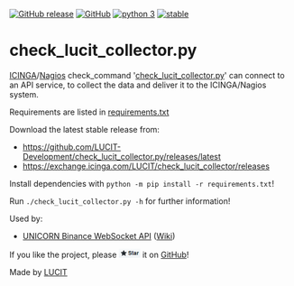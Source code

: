 [![GitHub release](https://img.shields.io/github/release/LUCIT-Development/check_lucit_collector.py.svg)](https://github.com/LUCIT-Development/check_lucit_collector.py/releases/latest)
[![GitHub](https://img.shields.io/github/license/LUCIT-Development/check_lucit_collector.py.svg?color=blue)](https://github.com/LUCIT-Development/check_lucit_collector.py/blob/master/LICENSE)
[![python 3](https://img.shields.io/badge/python-3-blue.svg)](https://www.python.org/downloads/)
[![stable](https://img.shields.io/badge/status-stable-brightgreen.svg)](https://github.com/LUCIT-Development/check_lucit_collector.py/issues)

# check_lucit_collector.py
[ICINGA](https://icinga.com)/[Nagios](https://www.nagios.com) check_command 
'[check_lucit_collector.py](https://github.com/LUCIT-Development/check_lucit_collector.py)' can connect to an API service, to collect the data and deliver it to the ICINGA/Nagios system.

Requirements are listed in 
[requirements.txt](https://github.com/LUCIT-Development/check_lucit_collector.py/blob/master/requirements.txt)

Download the latest stable release from:
- https://github.com/LUCIT-Development/check_lucit_collector.py/releases/latest
- https://exchange.icinga.com/LUCIT/check_lucit_collector/releases

Install dependencies with `python -m pip install -r requirements.txt`!

Run `./check_lucit_collector.py -h` for further information!

Used by:
- [UNICORN Binance WebSocket API](https://github.com/oliver-zehentleitner/unicorn-binance-websocket-api) ([Wiki](https://github.com/oliver-zehentleitner/unicorn-binance-websocket-api/wiki/UNICORN-Monitoring-API-Service))

If you like the project, please 
[![star](https://raw.githubusercontent.com/LUCIT-Development/check_lucit_collector.py/master/images/misc/star.png)](https://github.com/LUCIT-Development/check_lucit_collector.py/stargazers) it on 
[GitHub](https://github.com/LUCIT-Development/check_lucit_collector.py)! 

Made by [LUCIT](https://www.lucit.co)
